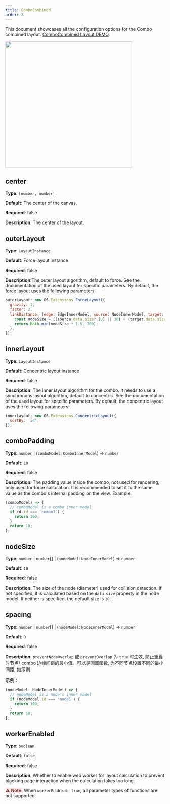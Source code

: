 ```yaml
---
title: ComboCombined
order: 3
---
```


This document showcases all the configuration options for the Combo combined layout. [ComboCombined Layout DEMO](/en/examples/net/comboLayout/#comboCombined).

<img src="https://mdn.alipayobjects.com/huamei_qa8qxu/afts/img/A*zPAzSZ3XxpUAAAAAAAAAAAAADmJ7AQ/original" width=400 />

## center

**Type**: `[number, number]`

**Default**: The center of the canvas.

**Required**: false

**Description**: The center of the layout.

## outerLayout

**Type**: `LayoutInstance`

**Default**: Force layout instance

**Required**: false

**Description**:The outer layout algorithm, default to force. See the documentation of the used layout for specific parameters. By default, the force layout uses the following parameters:

```javascript
outerLayout: new G6.Extensions.ForceLayout({
  gravity: 1,
  factor: 2,
  linkDistance: (edge: EdgeInnerModel, source: NodeInnerModel, target: NodeInnerModel) => {
    const nodeSize = ((source.data.size?.[0] || 30) + (target.data.size?.[0] || 30)) / 2;
    return Math.min(nodeSize * 1.5, 700);
  },
});
```

## innerLayout

**Type**: `LayoutInstance`

**Default**: Concentric layout instance

**Required**: false

**Description**: The inner layout algorithm for the combo. It needs to use a synchronous layout algorithm, default to concentric. See the documentation of the used layout for specific parameters. By default, the concentric layout uses the following parameters:

```javascript
innerLayout: new G6.Extensions.ConcentricLayout({
  sortBy: 'id',
});
```

## comboPadding

**Type**: `number` \| (`comboModel`: `ComboInnerModel`) => `number`

**Default**: `10`

**Required**: false

**Description**: The padding value inside the combo, not used for rendering, only used for force calculation. It is recommended to set it to the same value as the combo's internal padding on the view. Example:

```javascript
(comboModel) => {
  // comboModel is a combo inner model
  if (d.id === 'combo1') {
    return 100;
  }
  return 10;
};
```

## nodeSize

**Type**: `number` \| `number`[] \| (`nodeModel`: `NodeInnerModel`) => `number`

**Default**: `10`

**Required**: false

**Description**: The size of the node (diameter) used for collision detection. If not specified, it is calculated based on the `data.size` property in the node model. If neither is specified, the default size is `10`.

## spacing

**Type**: `number` \| `number`[] \| (`nodeModel`: `NodeInnerModel`) => `number`

**Default**: `0`

**Required**: false

**Description**: `preventNodeOverlap` 或 `preventOverlap` 为 `true` 时生效, 防止重叠时节点/ combo 边缘间距的最小值。可以是回调函数, 为不同节点设置不同的最小间距, 如示例

**示例**：

```typescript
(nodeModel: NodeInnerModel) => {
  // nodeModel is a node's inner model
  if (nodeModel.id === 'node1') {
    return 100;
  }
  return 10;
};
```

## workerEnabled

**Type**: `boolean`

**Default**: `false`

**Required**: false

**Description**: Whether to enable web worker for layout calculation to prevent blocking page interaction when the calculation takes too long.

<span style="background-color: rgb(251, 233, 231); color: rgb(139, 53, 56)"><strong>⚠️ Note:</strong></span> When `workerEnabled: true`, all parameter types of functions are not supported.
